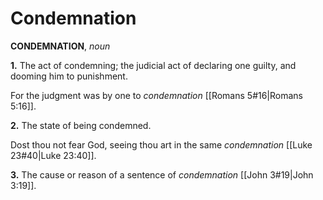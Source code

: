 # Condemnation

**CONDEMNATION**, _noun_

**1.** The act of condemning; the judicial act of declaring one guilty, and dooming him to punishment.

For the judgment was by one to _condemnation_ [[Romans 5#16|Romans 5:16]].

**2.** The state of being condemned.

Dost thou not fear God, seeing thou art in the same _condemnation_ [[Luke 23#40|Luke 23:40]].

**3.** The cause or reason of a sentence of _condemnation_ [[John 3#19|John 3:19]].